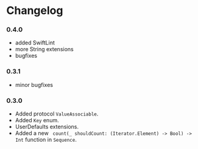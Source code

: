# Changelog

### 0.4.0

- added SwiftLint
- more String extensions
- bugfixes

### 0.3.1

- minor bugfixes

### 0.3.0

- Added protocol `ValueAssociable`.
- Added `Key` enum.
- UserDefaults extensions.
- Added a new ` count(_ shouldCount: (Iterator.Element) -> Bool) -> Int` function in `Sequence`.
